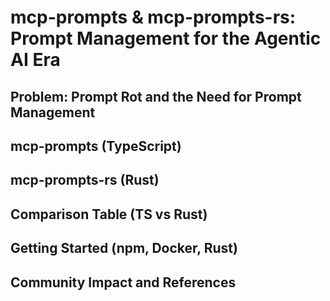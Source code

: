 # mcp-prompts & mcp-prompts-rs: Prompt Management for the Agentic AI Era

## Problem: Prompt Rot and the Need for Prompt Management

<!-- Merge introduction/problem from mcp-prompts.md and mcp-prompts.cs.md -->

## mcp-prompts (TypeScript)

<!-- Merge features, architecture, usage from mcp-prompts.md and mcp-prompts.cs.md -->

## mcp-prompts-rs (Rust)

<!-- Merge motivation, advantages, usage from mcp-prompts-rs.md and mcp-prompts-rs.cs.md -->

## Comparison Table (TS vs Rust)

<!-- Merge and update comparison table from both EN/CS -->

## Getting Started (npm, Docker, Rust)

<!-- Merge getting started sections from all four files -->

## Community Impact and References

<!-- Merge community impact and references from all four files -->
